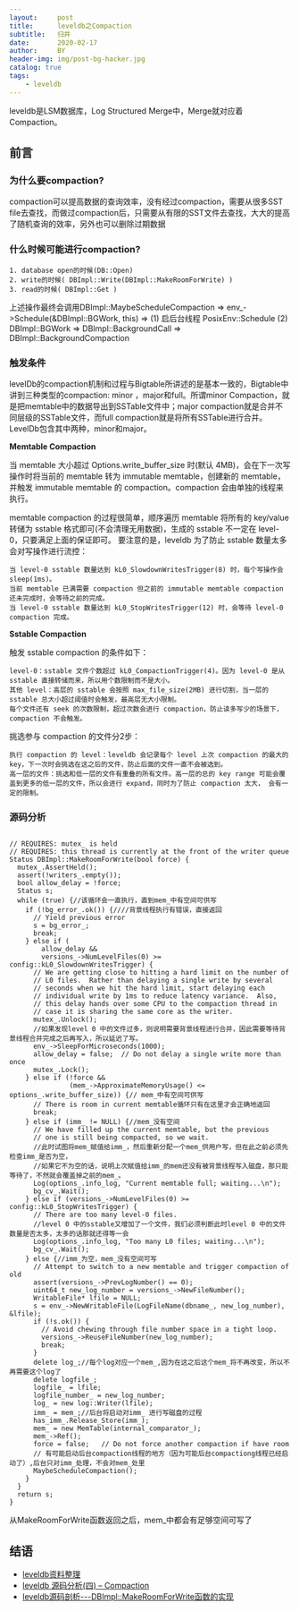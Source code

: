 ```yaml
---
layout:     post
title:      leveldb之Compaction
subtitle:   归并
date:       2020-02-17
author:     BY
header-img: img/post-bg-hacker.jpg
catalog: true
tags:
    - leveldb
---
```


leveldb是LSM数据库，Log Structured Merge中，Merge就对应着Compaction。
     
## 前言

### 为什么要compaction?

compaction可以提高数据的查询效率，没有经过compaction，需要从很多SST file去查找，而做过compaction后，只需要从有限的SST文件去查找，大大的提高了随机查询的效率，另外也可以删除过期数据

### 什么时候可能进行compaction?
 
    1. database open的时候(DB::Open)
    2. write的时候( DBImpl::Write(DBImpl::MakeRoomForWrite) )
    3. read的时候( DBImpl::Get )

上述操作最终会调用DBImpl::MaybeScheduleCompaction => env_->Schedule(&DBImpl::BGWork, this) => (1) 启后台线程 PosixEnv::Schedule (2) DBImpl::BGWork => DBImpl::BackgroundCall => DBImpl::BackgroundCompaction

### 触发条件

levelDb的compaction机制和过程与Bigtable所讲述的是基本一致的，Bigtable中讲到三种类型的compaction: minor ，major和full。所谓minor Compaction，就是把memtable中的数据导出到SSTable文件中；major compaction就是合并不同层级的SSTable文件，而full compaction就是将所有SSTable进行合并。LevelDb包含其中两种，minor和major。

**Memtable Compaction**

当 memtable 大小超过 Options.write_buffer_size 时(默认 4MB)，会在下一次写操作时将当前的 memtable 转为 immutable memtable，创建新的 memtable，并触发 immutable memtable 的 compaction。compaction 会由单独的线程来执行。

memtable compaction 的过程很简单，顺序遍历 memtable 将所有的 key/value 转储为 sstable 格式即可(不会清理无用数据)，生成的 sstable 不一定在 level-0，只要满足上面的保证即可。 要注意的是，leveldb 为了防止 sstable 数量太多会对写操作进行流控：

    当 level-0 sstable 数量达到 kL0_SlowdownWritesTrigger(8) 时，每个写操作会 sleep(1ms)。
    当前 memtable 已满需要 compaction 但之前的 immutable memtable compaction 还未完成时，会等待之前的完成。
    当 level-0 sstable 数量达到 kL0_StopWritesTrigger(12) 时，会等待 level-0 compaction 完成。
    
**Sstable Compaction**

触发 sstable compaction 的条件如下：

    level-0：sstable 文件个数超过 kL0_CompactionTrigger(4)。因为 level-0 是从 sstable 直接转储而来，所以用个数限制而不是大小。
    其他 level：高层的 sstable 会按照 max_file_size(2MB) 进行切割，当一层的 sstable 总大小超过阈值时会触发，最高层无大小限制。
    每个文件还有 seek 的次数限制，超过次数会进行 compaction，防止读多写少的场景下，compaction 不会触发。

挑选参与 compaction 的文件分2步：

    执行 compaction 的 level：leveldb 会记录每个 level 上次 compaction 的最大的 key，下一次时会挑选在这之后的文件，防止后面的文件一直不会被选到。
    高一层的文件：挑选和低一层的文件有重叠的所有文件。高一层的总的 key range 可能会覆盖到更多的低一层的文件，所以会进行 expand，同时为了防止 compaction 太大， 会有一定的限制。

### 源码分析
```objc

// REQUIRES: mutex_ is held
// REQUIRES: this thread is currently at the front of the writer queue
Status DBImpl::MakeRoomForWrite(bool force) {
  mutex_.AssertHeld();
  assert(!writers_.empty());
  bool allow_delay = !force;
  Status s;
  while (true) {//该循环会一直执行，直到mem_中有空间可供写
    if (!bg_error_.ok()) {////背景线程执行有错误，直接返回
      // Yield previous error
      s = bg_error_;
      break;
    } else if (
        allow_delay &&
        versions_->NumLevelFiles(0) >= config::kL0_SlowdownWritesTrigger) {
      // We are getting close to hitting a hard limit on the number of
      // L0 files.  Rather than delaying a single write by several
      // seconds when we hit the hard limit, start delaying each
      // individual write by 1ms to reduce latency variance.  Also,
      // this delay hands over some CPU to the compaction thread in
      // case it is sharing the same core as the writer.
      mutex_.Unlock();
      //如果发现level 0 中的文件过多，则说明需要背景线程进行合并，因此需要等待背景线程合并完成之后再写入，所以延迟了写。
      env_->SleepForMicroseconds(1000);
      allow_delay = false;  // Do not delay a single write more than once
      mutex_.Lock();
    } else if (!force &&
               (mem_->ApproximateMemoryUsage() <= options_.write_buffer_size)) {// mem_中有空间可供写
      // There is room in current memtable循环只有在这里才会正确地返回
      break;
    } else if (imm_ != NULL) {//mem_没有空间
      // We have filled up the current memtable, but the previous
      // one is still being compacted, so we wait.
      //此时试图将mem_赋值给imm_，然后重新分配一个mem_供用户写，但在此之前必须先检查imm_是否为空，
      //如果它不为空的话，说明上次赋值给imm_的mem还没有被背景线程写入磁盘，那只能等待了，不然就会覆盖掉之前的mem_。
      Log(options_.info_log, "Current memtable full; waiting...\n");
      bg_cv_.Wait();
    } else if (versions_->NumLevelFiles(0) >= config::kL0_StopWritesTrigger) {
      // There are too many level-0 files.
      //level 0 中的sstable又增加了一个文件，我们必须判断此时level 0 中的文件数量是否太多，太多的话那就还得等一会
      Log(options_.info_log, "Too many L0 files; waiting...\n");
      bg_cv_.Wait();
    } else {//imm_为空，mem_没有空间可写
      // Attempt to switch to a new memtable and trigger compaction of old
      assert(versions_->PrevLogNumber() == 0);
      uint64_t new_log_number = versions_->NewFileNumber();
      WritableFile* lfile = NULL;
      s = env_->NewWritableFile(LogFileName(dbname_, new_log_number), &lfile);
      if (!s.ok()) {
        // Avoid chewing through file number space in a tight loop.
        versions_->ReuseFileNumber(new_log_number);
        break;
      }
      delete log_;//每个log对应一个mem_,因为在这之后这个mem_将不再改变，所以不再需要这个log了
      delete logfile_;
      logfile_ = lfile;
      logfile_number_ = new_log_number;
      log_ = new log::Writer(lfile);
      imm_ = mem_;//后台将启动对imm_ 进行写磁盘的过程
      has_imm_.Release_Store(imm_);
      mem_ = new MemTable(internal_comparator_);
      mem_->Ref();
      force = false;   // Do not force another compaction if have room
      // 有可能启动后台compaction线程的地方（因为可能后台compactiong线程已经启动了）,后台只对imm_处理，不会对mem_处里
      MaybeScheduleCompaction();
    }
  }
  return s;
}
```
从MakeRoomForWrite函数返回之后，mem_中都会有足够空间可写了





## 结语

- [leveldb资料整理 ](https://www.iteye.com/blog/hideto-1328921)
- [leveldb 源码分析(四) – Compaction](https://youjiali1995.github.io/storage/leveldb-compaction/)
- [leveldb源码剖析---DBImpl::MakeRoomForWrite函数的实现](https://blog.csdn.net/swartz2015/article/details/66972106)

